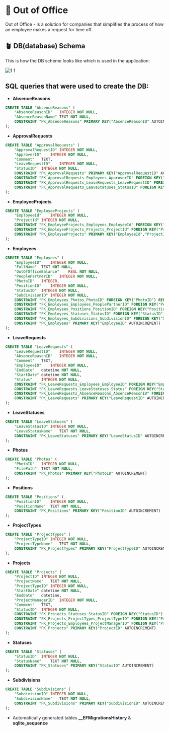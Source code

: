 # 🏢 Out of Office
Out of Office - is a solution for companies that simplifies the process of how an employee makes a request for time off.

## 🪴 DB(database) Schema
This is how the DB scheme looks like which is used in the application:

![1 1](https://github.com/user-attachments/assets/0738f5a8-eb4c-443d-8483-c03bd11b1551)

## SQL queries that were used to create the DB:

- **AbsenceReasons**
```sql
CREATE TABLE "AbsenceReasons" (
	"AbsenceReasonID"	INTEGER NOT NULL,
	"AbsenceReasonName"	TEXT NOT NULL,
	CONSTRAINT "PK_AbsenceReasons" PRIMARY KEY("AbsenceReasonID" AUTOINCREMENT)
);
```

- **ApprovalRequests**
```sql
CREATE TABLE "ApprovalRequests" (
	"ApprovalRequestID"	INTEGER NOT NULL,
	"ApproverID"	INTEGER NOT NULL,
	"Comment"	TEXT,
	"LeaveRequestID"	INTEGER NOT NULL,
	"StatusID"	INTEGER NOT NULL,
	CONSTRAINT "PK_ApprovalRequests" PRIMARY KEY("ApprovalRequestID" AUTOINCREMENT),
	CONSTRAINT "FK_ApprovalRequests_Employees_ApproverID" FOREIGN KEY("ApproverID") REFERENCES "Employees"("EmployeeID"),
	CONSTRAINT "FK_ApprovalRequests_LeaveRequests_LeaveRequestID" FOREIGN KEY("LeaveRequestID") REFERENCES "LeaveRequests"("LeaveRequestID"),
	CONSTRAINT "FK_ApprovalRequests_LeaveStatuses_StatusID" FOREIGN KEY("StatusID") REFERENCES "LeaveStatuses"("LeaveStatusID")
);
```

- **EmployeeProjects**
```sql
CREATE TABLE "EmployeeProjects" (
	"EmployeeId"	INTEGER NOT NULL,
	"ProjectId"	INTEGER NOT NULL,
	CONSTRAINT "FK_EmployeeProjects_Employees_EmployeeId" FOREIGN KEY("EmployeeId") REFERENCES "Employees"("EmployeeID") ON DELETE CASCADE,
	CONSTRAINT "FK_EmployeeProjects_Projects_ProjectId" FOREIGN KEY("ProjectId") REFERENCES "Projects"("ProjectID") ON DELETE CASCADE,
	CONSTRAINT "PK_EmployeeProjects" PRIMARY KEY("EmployeeId","ProjectId")
);
```

- **Employees**
```sql
CREATE TABLE "Employees" (
	"EmployeeID"	INTEGER NOT NULL,
	"FullName"	TEXT NOT NULL,
	"OutOfOfficeBalance"	REAL NOT NULL,
	"PeoplePartnerID"	INTEGER NOT NULL,
	"PhotoID"	INTEGER,
	"PositionID"	INTEGER NOT NULL,
	"StatusID"	INTEGER NOT NULL,
	"SubdivisionID"	INTEGER NOT NULL,
	CONSTRAINT "FK_Employees_Photos_PhotoID" FOREIGN KEY("PhotoID") REFERENCES "Photos"("PhotoID"),
	CONSTRAINT "FK_Employees_Employees_PeoplePartnerID" FOREIGN KEY("PeoplePartnerID") REFERENCES "Employees"("EmployeeID"),
	CONSTRAINT "FK_Employees_Positions_PositionID" FOREIGN KEY("PositionID") REFERENCES "Positions"("PositionID"),
	CONSTRAINT "FK_Employees_Statuses_StatusID" FOREIGN KEY("StatusID") REFERENCES "Statuses"("StatusID"),
	CONSTRAINT "FK_Employees_Subdivisions_SubdivisionID" FOREIGN KEY("SubdivisionID") REFERENCES "Subdivisions"("SubdivisionID"),
	CONSTRAINT "PK_Employees" PRIMARY KEY("EmployeeID" AUTOINCREMENT)
);
```

- **LeaveRequests**
```sql
CREATE TABLE "LeaveRequests" (
	"LeaveRequestID"	INTEGER NOT NULL,
	"AbsenceReasonID"	INTEGER NOT NULL,
	"Comment"	TEXT,
	"EmployeeID"	INTEGER NOT NULL,
	"EndDate"	datetime NOT NULL,
	"StartDate"	datetime NOT NULL,
	"Status"	INTEGER NOT NULL,
	CONSTRAINT "FK_LeaveRequests_Employees_EmployeeID" FOREIGN KEY("EmployeeID") REFERENCES "Employees"("EmployeeID"),
	CONSTRAINT "FK_LeaveRequests_LeaveStatuses_Status" FOREIGN KEY("Status") REFERENCES "LeaveStatuses"("LeaveStatusID"),
	CONSTRAINT "FK_LeaveRequests_AbsenceReasons_AbsenceReasonID" FOREIGN KEY("AbsenceReasonID") REFERENCES "AbsenceReasons"("AbsenceReasonID"),
	CONSTRAINT "PK_LeaveRequests" PRIMARY KEY("LeaveRequestID" AUTOINCREMENT)
);
```

- **LeaveStatuses**
```sql
CREATE TABLE "LeaveStatuses" (
	"LeaveStatusID"	INTEGER NOT NULL,
	"LeaveStatusName"	TEXT NOT NULL,
	CONSTRAINT "PK_LeaveStatuses" PRIMARY KEY("LeaveStatusID" AUTOINCREMENT)
);
```

- **Photos**
```sql
CREATE TABLE "Photos" (
	"PhotoID"	INTEGER NOT NULL,
	"FilePath"	TEXT NOT NULL,
	CONSTRAINT "PK_Photos" PRIMARY KEY("PhotoID" AUTOINCREMENT)
);
```

- **Positions**
```sql
CREATE TABLE "Positions" (
	"PositionID"	INTEGER NOT NULL,
	"PositionName"	TEXT NOT NULL,
	CONSTRAINT "PK_Positions" PRIMARY KEY("PositionID" AUTOINCREMENT)
);
```

- **ProjectTypes**
```sql
CREATE TABLE "ProjectTypes" (
	"ProjectTypeID"	INTEGER NOT NULL,
	"ProjectTypeName"	TEXT NOT NULL,
	CONSTRAINT "PK_ProjectTypes" PRIMARY KEY("ProjectTypeID" AUTOINCREMENT)
);
```

- **Projects**
```sql
CREATE TABLE "Projects" (
	"ProjectID"	INTEGER NOT NULL,
	"ProjectName"	TEXT NOT NULL,
	"ProjectTypeID"	INTEGER NOT NULL,
	"StartDate"	datetime NOT NULL,
	"EndDate"	datetime,
	"ProjectManagerID"	INTEGER NOT NULL,
	"Comment"	TEXT,
	"StatusID"	INTEGER NOT NULL,
	CONSTRAINT "FK_Projects_Statuses_StatusID" FOREIGN KEY("StatusID") REFERENCES "Statuses"("StatusID"),
	CONSTRAINT "FK_Projects_ProjectTypes_ProjectTypeID" FOREIGN KEY("ProjectTypeID") REFERENCES "ProjectTypes"("ProjectTypeID"),
	CONSTRAINT "FK_Projects_Employees_ProjectManagerID" FOREIGN KEY("ProjectManagerID") REFERENCES "Employees"("EmployeeID"),
	CONSTRAINT "PK_Projects" PRIMARY KEY("ProjectID" AUTOINCREMENT)
);
```

- **Statuses**
```sql
CREATE TABLE "Statuses" (
	"StatusID"	INTEGER NOT NULL,
	"StatusName"	TEXT NOT NULL,
	CONSTRAINT "PK_Statuses" PRIMARY KEY("StatusID" AUTOINCREMENT)
);
```

- **Subdivisions**
```sql
CREATE TABLE "Subdivisions" (
	"SubdivisionID"	INTEGER NOT NULL,
	"SubdivisionName"	TEXT NOT NULL,
	CONSTRAINT "PK_Subdivisions" PRIMARY KEY("SubdivisionID" AUTOINCREMENT)
);
```

+ Automatically generated tables **__EFMigrationsHistory** & **sqlite_sequence**

